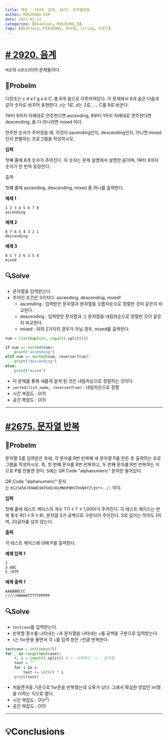 ```yaml
---
title: 백준 - 2929. 음계, 2675. 문자열반복
author: MINJEONG KIM
date: 2023-01-11
categories: [BeakJoon, MINJEONG_B]
tags: [BeakJoon, MINJEONG, 문자열, string, 브론즈]
---
```


# [# 2920. 음계](https://www.acmicpc.net/problem/2920)

`백준`의 `브론즈2`티어 문제들이다. 

## 📖Probelm

다장조는 c d e f g a b C, 총 8개 음으로 이루어져있다. 이 문제에서 8개 음은 다음과 같이 숫자로 바꾸어 표현한다. c는 1로, d는 2로, ..., C를 8로 바꾼다.

1부터 8까지 차례대로 연주한다면 ascending, 8부터 1까지 차례대로 연주한다면 descending, 둘 다 아니라면 mixed 이다.

연주한 순서가 주어졌을 때, 이것이 ascending인지, descending인지, 아니면 mixed인지 판별하는 프로그램을 작성하시오.

**입력**

첫째 줄에 8개 숫자가 주어진다. 이 숫자는 문제 설명에서 설명한 음이며, 1부터 8까지 숫자가 한 번씩 등장한다.

출력

첫째 줄에 ascending, descending, mixed 중 하나를 출력한다.

**예제 1**

```
1 2 3 4 5 6 7 8
ascending
```

**예제 2**

```
8 7 6 5 4 3 2 1
descending
```

**예제 3**

```
8 1 7 2 6 3 5 4
mixed
```

## 🔍Solve

- 문자열을 입력받는다.
- 주어진 조건은 3가지다. ascending, descending, mixed!
    - ascending : 입력받은 문자열과 문자열을 오름차순으로 정렬한 것이 같은지 비교한다.
    - descending : 입력받은 문자열과 그 문자열을 내림차순으로 정렬한 것이 같은지 비교한다.
    - mixed : 위의 2가지의 경우가 아닐 경우, mixed를 출력한다.

```python
num = list(map(int, input().split()))

if num == sorted(num):
    print("ascending")
elif num == sorted(num, reverse=True):
    print("descending")
else:
    print("mixed")
```

- 이 문제를 통해 새롭게 알게 된 것은 내림차순으로 정렬하는 것이다.
- `sorted(list_name, reverse=True)` : 내림차순으로 정렬
- 시간 복잡도 : $O(1)$
- 공간 복잡도 : $O(1)$

---

# [#2675. 문자열 반복](https://www.acmicpc.net/problem/2675)

## 📖Probelm

문자열 S를 입력받은 후에, 각 문자를 R번 반복해 새 문자열 P를 만든 후 출력하는 프로그램을 작성하시오. 즉, 첫 번째 문자를 R번 반복하고, 두 번째 문자를 R번 반복하는 식으로 P를 만들면 된다. S에는 QR Code "alphanumeric" 문자만 들어있다.

QR Code "alphanumeric" 문자는 `0123456789ABCDEFGHIJKLMNOPQRSTUVWXYZ\$%*+-./:` 이다.

**입력**

첫째 줄에 테스트 케이스의 개수 T(1 ≤ T ≤ 1,000)가 주어진다. 각 테스트 케이스는 반복 횟수 R(1 ≤ R ≤ 8), 문자열 S가 공백으로 구분되어 주어진다. S의 길이는 적어도 1이며, 20글자를 넘지 않는다.

**출력**

각 테스트 케이스에 대해 P를 출력한다.

**예제 입력 1**

```
2
3 ABC
5 /HTP
```

**예제 출력 1**

```
AAABBBCCC
/////HHHHHTTTTTPPPPP
```

## 🔍Solve

- `testcase`를 입력받는다.
- 반복할 횟수를 나타내는 `r`과 문자열을 나타내는 `s`를 공백을 구분으로 입력받는다.
- `s`는 for문을 돌면서 각 `i`를 입력 받은 `r`만큼 반복한다.

```python
testcase = int(input())
for _ in range(testcase):
    r, s = input().split() # r: 반복횟수, s : 문자열
    text = ""
    for i in s:
        text += int(r) * i
    print(text)
```

- 처음엔 R을 기준으로 for문을 반복했는데 오류가 났다. 그래서 확실한 방법인 int형을 더하는 식으로 했다.
- 시간 복잡도 : $O(n^2)$
- 공간 복잡도 : $O(1)$

---

# 💡Conclusions
